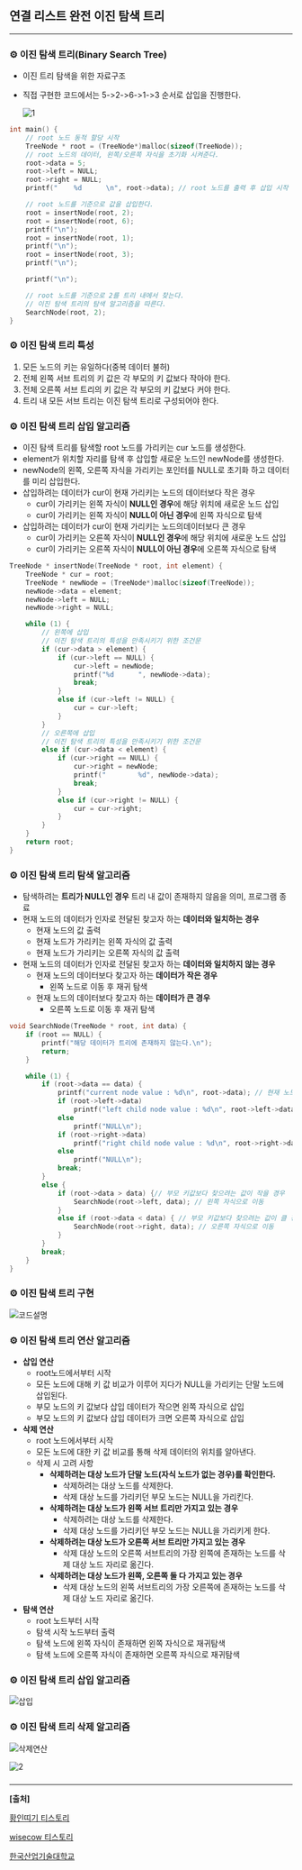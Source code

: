 ## **연결 리스트 완전 이진 탐색 트리**

***

### **⚙ 이진 탐색 트리(Binary Search Tree)**

- 이진 트리 탐색을 위한 자료구조
- 직접 구현한 코드에서는 5->2->6->1->3 순서로 삽입을 진행한다.

   ![1](https://user-images.githubusercontent.com/55940552/106847961-50959b00-66f3-11eb-9e02-0280710e0c09.png)

```c
int main() {
    // root 노드 동적 할당 시작
	TreeNode * root = (TreeNode*)malloc(sizeof(TreeNode));
    // root 노드의 데이터, 왼쪽/오른쪽 자식을 초기화 시켜준다.
	root->data = 5;
	root->left = NULL;
	root->right = NULL;
	printf("	%d		\n", root->data); // root 노드를 출력 후 삽입 시작 

    // root 노드를 기준으로 값을 삽입한다.
	root = insertNode(root, 2);
	root = insertNode(root, 6);
	printf("\n");
	root = insertNode(root, 1);
	printf("\n");
	root = insertNode(root, 3);
	printf("\n");

	printf("\n");

    // root 노드를 기준으로 2를 트리 내에서 찾는다.
    // 이진 탐색 트리의 탐색 알고리즘을 따른다.
	SearchNode(root, 2);
}
```







### **⚙ 이진 탐색 트리 특성**

1. 모든 노드의 키는 유일하다(중복 데이터 불허)
2. 전체 왼쪽 서브 트리의 키 값은 각 부모의 키 값보다 작아야 한다.
3. 전체 오른쪽 서브 트리의 키 값은 각 부모의 키 값보다 커야 한다.
4. 트리 내 모든 서브 트리는 이진 탐색 트리로 구성되어야 한다.



### **⚙ 이진 탐색 트리 삽입 알고리즘**

- 이진 탐색 트리를 탐색할 root 노드를 가리키는 cur 노드를 생성한다.
- element가 위치할 자리를 탐색 후 삽입할 새로운 노드인 newNode를 생성한다.
- newNode의 왼쪽, 오른쪽 자식을 가리키는 포인터를 NULL로 초기화 하고 데이터를 미리 삽입한다.
- 삽입하려는 데이터가 cur이 현재 가리키는 노드의 데이터보다 작은 경우
  - cur이 가리키는 왼쪽 자식이 **NULL인 경우**에 해당 위치에 새로운 노드 삽입
  - cur이 가리키는 왼쪽 자식이 **NULL이 아닌 경우**에 왼쪽 자식으로 탐색
- 삽입하려는 데이터가 cur이 현재 가리키는 노드의데이터보다 큰 경우
  - cur이 가리키는 오른쪽 자식이 **NULL인 경우**에 해당 위치에 새로운 노드 삽입
  - cur이 가리키는 오른쪽 자식이 **NULL이 아닌 경우**에 오른쪽 자식으로 탐색 

```c
TreeNode * insertNode(TreeNode * root, int element) {
	TreeNode * cur = root;
	TreeNode * newNode = (TreeNode*)malloc(sizeof(TreeNode));
	newNode->data = element;
	newNode->left = NULL;
	newNode->right = NULL;

	while (1) {
		// 왼쪽에 삽입
        // 이진 탐색 트리의 특성을 만족시키기 위한 조건문
		if (cur->data > element) {
			if (cur->left == NULL) {
				cur->left = newNode;
				printf("%d		", newNode->data);
				break;
			}
			else if (cur->left != NULL) {
				cur = cur->left;
			}
		}
		// 오른쪽에 삽입 
        // 이진 탐색 트리의 특성을 만족시키기 위한 조건문
		else if (cur->data < element) {
			if (cur->right == NULL) {
				cur->right = newNode;
				printf("		%d", newNode->data);
				break;
			}
			else if (cur->right != NULL) {
				cur = cur->right;
			}
		}
	}
	return root;
}
```



### **⚙ 이진 탐색 트리 탐색 알고리즘**

- 탐색하려는 **트리가 NULL인 경우** 트리 내 값이 존재하지 않음을 의미, 프로그램 종료
- 현재 노드의 데이터가 인자로 전달된 찾고자 하는 **데이터와 일치하는 경우**
  - 현재 노드의 값 출력
  - 현재 노드가 가리키는 왼쪽 자식의 값 출력
  - 현재 노드가 가리키는 오른쪽 자식의 값 출력 
- 현재 노드의 데이터가 인자로 전달된 찾고자 하는 **데이터와 일치하지 않는 경우**
  - 현재 노드의 데이터보다 찾고자 하는 **데이터가 작은 경우**
    - 왼쪽 노드로 이동 후 재귀 탐색
  - 현재 노드의 데이터보다 찾고자 하는 **데이터가 큰 경우**
    - 오른쪽 노드로 이동 후 재귀 탐색 

```c
void SearchNode(TreeNode * root, int data) {
	if (root == NULL) {
		printf("해당 데이터가 트리에 존재하지 않는다.\n");
		return;
	}

	while (1) {
		if (root->data == data) {
			printf("current node value : %d\n", root->data); // 현재 노드의 값 출력
			if (root->left->data)
				printf("left child node value : %d\n", root->left->data); // 현재 노드의 왼쪽 자식 값 출력
			else
				printf("NULL\n");
			if (root->right->data)
				printf("right child node value : %d\n", root->right->data); // 현재 노드의 오른쪽 자식 값 출력
			else
				printf("NULL\n");
			break;
		}
		else {
			if (root->data > data) {// 부모 키값보다 찾으려는 값이 작을 경우 
				SearchNode(root->left, data); // 왼쪽 자식으로 이동
			}
			else if (root->data < data) { // 부모 키값보다 찾으려는 값이 클 경우
				SearchNode(root->right, data); // 오른쪽 자식으로 이동
			}
		}
		break;
	}
}
```





### **⚙ 이진 탐색 트리 구현**

![코드설명](https://user-images.githubusercontent.com/55940552/106874319-cb24e180-6718-11eb-919d-c450d45effc9.png)   



### **⚙ 이진 탐색 트리 연산 알고리즘**

- **삽입 연산**
  - root노드에서부터 시작
  - 모든 노드에 대해 키 값 비교가 이루어 지다가 NULL을 가리키는 단말 노드에 삽입된다.
  - 부모 노드의 키 값보다 삽입 데이터가 작으면 왼쪽 자식으로 삽입
  - 부모 노드의 키 값보다 삽입 데이터가 크면 오른쪽 자식으로 삽입
- **삭제 연산**
  - root 노드에서부터 시작
  - 모든 노드에 대한 키 값 비교를 통해 삭제 데이터의 위치를 알아낸다.
  - 삭제 시 고려 사항
    - **삭제하려는 대상 노드가 단말 노드(자식 노드가 없는 경우)를 확인한다.**
      - 삭제하려는 대상 노드를 삭제한다.
      - 삭제 대상 노드를 가리키던 부모 노드는 NULL을 가리킨다.
    - **삭제하려는 대상 노드가 왼쪽 서브 트리만 가지고 있는 경우**
      - 삭제하려는 대상 노드를 삭제한다.
      - 삭제 대상 노드를 가리키던 부모 노드는 NULL을 가리키게 한다.
    - **삭제하려는 대상 노드가 오른쪽 서브 트리만 가지고 있는 경우**
      - 삭제 대상 노드의 오른쪽 서브트리의 가장 왼쪽에 존재하는 노드를 삭제 대상 노드 자리로 옮긴다.
    - **삭제하려는 대상 노드가 왼쪽, 오른쪽 둘 다 가지고 있는 경우**
      - 삭제 대상 노드의 왼쪽 서브트리의 가장 오른쪽에 존재하는 노드를 삭제 대상 노드 자리로 옮긴다.
- **탐색 연산**
  - root 노드부터 시작
  - 탐색 시작 노드부터 출력
  - 탐색 노드에 왼쪽 자식이 존재하면 왼쪽 자식으로 재귀탐색
  - 탐색 노드에 오른쪽 자식이 존재하면 오른쪽 자식으로 재귀탐색



### **⚙ 이진 탐색 트리 삽입 알고리즘**

![삽입](https://user-images.githubusercontent.com/55940552/106896041-61b2cc00-6734-11eb-9d03-2244161368f2.png)   



###  **⚙ 이진 탐색 트리 삭제 알고리즘**

![삭제연산](https://user-images.githubusercontent.com/55940552/106893627-2bc01880-6731-11eb-97c4-b05f84b33b48.png)   

![2](https://user-images.githubusercontent.com/55940552/106893632-2cf14580-6731-11eb-8495-659d02cea2d5.png)   



### 



***

**[출처]**

[황인띠기 티스토리](https://his130.tistory.com/369)

[wisecow 티스토리](https://mattlee.tistory.com/30)

[한국산업기술대학교](http://www.kpu.ac.kr/index.do?sso=ok)

